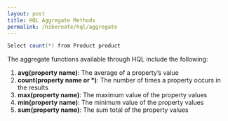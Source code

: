 ```yaml
---
layout: post
title: HQL Aggregate Methods
permalink: /hibernate/hql/aggregate
---
```


```java
Select count(*) from Product product
```

The aggregate functions available through HQL include the following:
1.	**avg(property name)**: The average of a property’s value
2.	**count(property name or *)**: The number of times a property occurs in the results
3.	**max(property name)**: The maximum value of the property values
4.	**min(property name)**: The minimum value of the property values
5.	**sum(property name)**: The sum total of the property values
